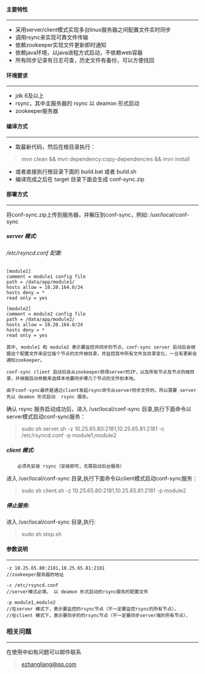 #### 主要特性
-------------
- 采用server/client模式实现多台linux服务器之间配置文件实时同步
- 调用rsync来实现可靠文件传输
- 依赖zookeeper实现文件更新即时通知
- 依赖java环境，以java进程方式启动，不依赖web容器
- 所有同步记录有日志可查，历史文件有备份，可以方便找回


#### 环境要求
-------------
- jdk 6及以上
- rsync，其中主服务器的 rsync 以 deamon 形式启动
- zookeeper服务器


#### 编译方式
-------------
 - 取最新代码，然后在根目录执行： 
 >mvn clean && mvn dependency:copy-dependencies && mvn install
 - 或者直接执行根目录下面的 build.bat 或者 build.sh
 - 编译完成之后在 target 目录下面会生成 conf-sync.zip
 
#### 部署方式
-------------
 将conf-sync.zip上传到服务器，并解压到conf-sync，例如: /usr/local/conf-sync
##### server 模式:
###### /etc/rsyncd.conf 配置:

```
[module1]
comment = module1 config file
path = /data/app/module1/
hosts allow = 10.20.164.0/24
hosts deny = *
read only = yes
 
[module2]
comment = module2 config file
path = /data/app/module2/
hosts allow = 10.20.164.0/24
hosts deny = *
read only = yes
```

	其中, module1 和 module2 表示要监控并同步的节点，conf-sync server 启动后会根据这个配置文件来定位每个节点的文件根目录，并监控其中所有文件及目录变化，一旦有更新会通知zookeeper。
		
	conf-sync client 启动后会从zookeeper获得server的IP，以及所有节点及节点的根目录，并根据启动参数来选择本地要同步哪几个节点的文件到本地。
		
	由于conf-sync最终是通过client发起rsync命令从server同步文件的，所以需要 server 先以 deamon 形式启动  rsync 服务。
确认 rsync 服务启动成功后，进入 /usr/local/conf-sync 目录,执行下面命令以server模式启动conf-sync服务：
 > sudo sh server.sh  -z 10.25.65.80:2181,10.25.65.81:2181 -c /etc/rsyncd.conf -p module1,module2
 
##### client 模式:
 		必须先安装 rsync（安装即可，无需启动后台服务）
 进入 /usr/local/conf-sync 目录,执行下面命令以client模式启动conf-sync服务：
 > sudo sh client.sh  -z 10.25.65.80:2181,10.25.65.81:2181  -p module2
 
##### 停止服务:
 进入 /usr/local/conf-sync 目录,执行:
 > sudo sh stop.sh
 
#### 参数说明
-------------
```
-z 10.25.65.80:2181,10.25.65.81:2181
//zookeeper服务器的地址

-c /etc/rsyncd.conf
//server模式必填， 以 deamon 形式启动的rsync服务的配置文件

-p module1,module2
//在server 模式下，表示要监控的rsync节点（不一定要监控rsync的所有节点），
//在client 模式下，表示要同步的的rsync节点（不一定要同步server端的所有节点），
```


### 相关问题
-------------
在使用中如有问题可以邮件联系
> ezhangliang@qq.com
